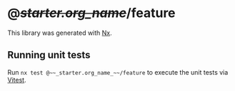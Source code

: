 # @~~_starter.org_name_~~/feature

This library was generated with [Nx](https://nx.dev).

## Running unit tests

Run `nx test @~~_starter.org_name_~~/feature` to execute the unit tests via [Vitest](https://vitest.dev/).
